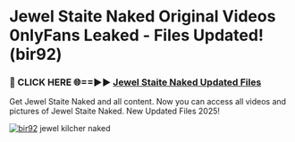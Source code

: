 # Jewel Staite Naked Original Videos 0nlyFans Leaked - Files Updated! (bir92)

<h3>🔴 CLICK HERE 🌐==►► <a href="https://tinyurl.com/up5wt9bj" rel="nofollow">Jewel Staite Naked Updated Files</a></h3>

Get Jewel Staite Naked and all content. Now you can access all videos and pictures of Jewel Staite Naked. New Updated Files 2025!

[![bir92](https://i.imgur.com/ABiUzMV.gif)](https://tinyurl.com/up5wt9bj)
jewel kilcher naked